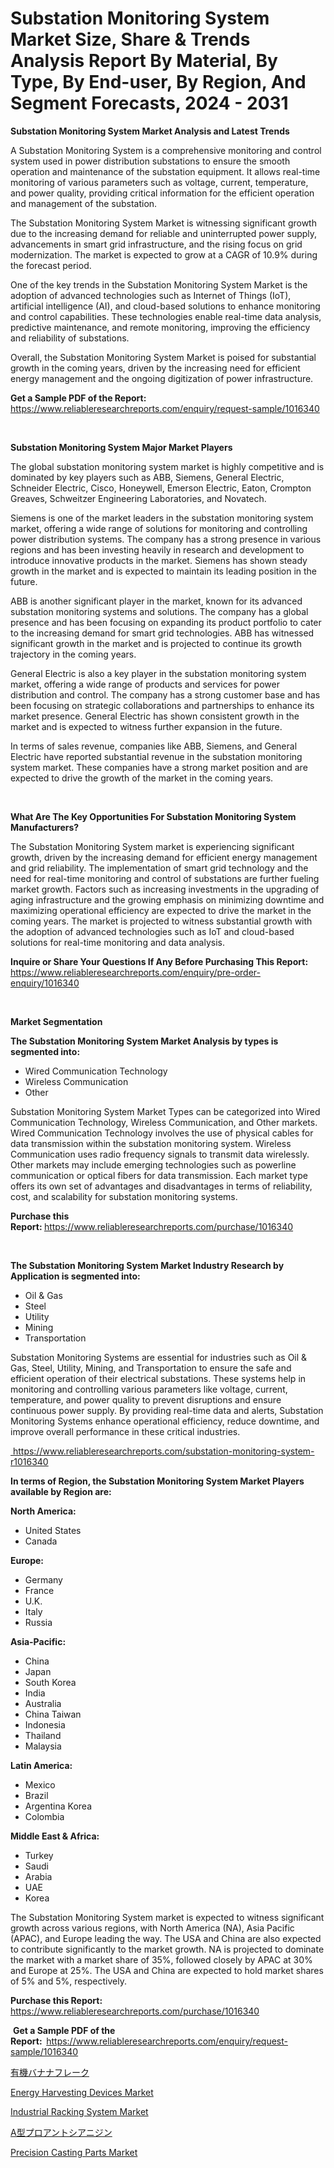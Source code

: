 <p><h1>Substation Monitoring System Market Size, Share & Trends Analysis Report By Material, By Type, By End-user, By Region, And Segment Forecasts, 2024 - 2031</h1></p><p><strong>Substation Monitoring System Market Analysis and Latest Trends</strong></p>
<p><p>A Substation Monitoring System is a comprehensive monitoring and control system used in power distribution substations to ensure the smooth operation and maintenance of the substation equipment. It allows real-time monitoring of various parameters such as voltage, current, temperature, and power quality, providing critical information for the efficient operation and management of the substation.</p><p>The Substation Monitoring System Market is witnessing significant growth due to the increasing demand for reliable and uninterrupted power supply, advancements in smart grid infrastructure, and the rising focus on grid modernization. The market is expected to grow at a CAGR of 10.9% during the forecast period.</p><p>One of the key trends in the Substation Monitoring System Market is the adoption of advanced technologies such as Internet of Things (IoT), artificial intelligence (AI), and cloud-based solutions to enhance monitoring and control capabilities. These technologies enable real-time data analysis, predictive maintenance, and remote monitoring, improving the efficiency and reliability of substations.</p><p>Overall, the Substation Monitoring System Market is poised for substantial growth in the coming years, driven by the increasing need for efficient energy management and the ongoing digitization of power infrastructure.</p></p>
<p><strong>Get a Sample PDF of the Report:&nbsp;</strong> <a href="https://www.reliableresearchreports.com/enquiry/request-sample/1016340">https://www.reliableresearchreports.com/enquiry/request-sample/1016340</a></p>
<p>&nbsp;</p>
<p><strong>Substation Monitoring System Major Market Players</strong></p>
<p><p>The global substation monitoring system market is highly competitive and is dominated by key players such as ABB, Siemens, General Electric, Schneider Electric, Cisco, Honeywell, Emerson Electric, Eaton, Crompton Greaves, Schweitzer Engineering Laboratories, and Novatech.</p><p>Siemens is one of the market leaders in the substation monitoring system market, offering a wide range of solutions for monitoring and controlling power distribution systems. The company has a strong presence in various regions and has been investing heavily in research and development to introduce innovative products in the market. Siemens has shown steady growth in the market and is expected to maintain its leading position in the future.</p><p>ABB is another significant player in the market, known for its advanced substation monitoring systems and solutions. The company has a global presence and has been focusing on expanding its product portfolio to cater to the increasing demand for smart grid technologies. ABB has witnessed significant growth in the market and is projected to continue its growth trajectory in the coming years.</p><p>General Electric is also a key player in the substation monitoring system market, offering a wide range of products and services for power distribution and control. The company has a strong customer base and has been focusing on strategic collaborations and partnerships to enhance its market presence. General Electric has shown consistent growth in the market and is expected to witness further expansion in the future.</p><p>In terms of sales revenue, companies like ABB, Siemens, and General Electric have reported substantial revenue in the substation monitoring system market. These companies have a strong market position and are expected to drive the growth of the market in the coming years.</p></p>
<p>&nbsp;</p>
<p><strong>What Are The Key Opportunities For Substation Monitoring System Manufacturers?</strong></p>
<p><p>The Substation Monitoring System market is experiencing significant growth, driven by the increasing demand for efficient energy management and grid reliability. The implementation of smart grid technology and the need for real-time monitoring and control of substations are further fueling market growth. Factors such as increasing investments in the upgrading of aging infrastructure and the growing emphasis on minimizing downtime and maximizing operational efficiency are expected to drive the market in the coming years. The market is projected to witness substantial growth with the adoption of advanced technologies such as IoT and cloud-based solutions for real-time monitoring and data analysis.</p></p>
<p><strong>Inquire or Share Your Questions If Any Before Purchasing This Report:</strong> <a href="https://www.reliableresearchreports.com/enquiry/pre-order-enquiry/1016340">https://www.reliableresearchreports.com/enquiry/pre-order-enquiry/1016340</a></p>
<p>&nbsp;</p>
<p><strong>Market Segmentation</strong></p>
<p><strong>The Substation Monitoring System Market Analysis by types is segmented into:</strong></p>
<p><ul><li>Wired Communication Technology</li><li>Wireless Communication</li><li>Other</li></ul></p>
<p><p>Substation Monitoring System Market Types can be categorized into Wired Communication Technology, Wireless Communication, and Other markets. Wired Communication Technology involves the use of physical cables for data transmission within the substation monitoring system. Wireless Communication uses radio frequency signals to transmit data wirelessly. Other markets may include emerging technologies such as powerline communication or optical fibers for data transmission. Each market type offers its own set of advantages and disadvantages in terms of reliability, cost, and scalability for substation monitoring systems.</p></p>
<p><strong>Purchase this Report:&nbsp;</strong><a href="https://www.reliableresearchreports.com/purchase/1016340">https://www.reliableresearchreports.com/purchase/1016340</a></p>
<p>&nbsp;</p>
<p><strong>The Substation Monitoring System Market Industry Research by Application is segmented into:</strong></p>
<p><ul><li>Oil & Gas</li><li>Steel</li><li>Utility</li><li>Mining</li><li>Transportation</li></ul></p>
<p><p>Substation Monitoring Systems are essential for industries such as Oil & Gas, Steel, Utility, Mining, and Transportation to ensure the safe and efficient operation of their electrical substations. These systems help in monitoring and controlling various parameters like voltage, current, temperature, and power quality to prevent disruptions and ensure continuous power supply. By providing real-time data and alerts, Substation Monitoring Systems enhance operational efficiency, reduce downtime, and improve overall performance in these critical industries.</p></p>
<p><a href="https://www.reliableresearchreports.com/substation-monitoring-system-r1016340">&nbsp;https://www.reliableresearchreports.com/substation-monitoring-system-r1016340</a></p>
<p><strong>In terms of Region, the Substation Monitoring System Market Players available by Region are:</strong></p>
<p>
    <p> <strong> North America: </strong>
        <ul>
            <li>United States</li>
            <li>Canada</li>
        </ul>
        </p> 
    <p> <strong> Europe: </strong>
        <ul>
            <li>Germany</li>
            <li>France</li>
            <li>U.K.</li>
            <li>Italy</li>
            <li>Russia</li>
        </ul>
        </p> 
    <p> <strong> Asia-Pacific: </strong>
        <ul>
            <li>China</li>
            <li>Japan</li>
            <li>South Korea</li>
            <li>India</li>
            <li>Australia</li>
            <li>China Taiwan</li>
            <li>Indonesia</li>
            <li>Thailand</li>
            <li>Malaysia</li>
        </ul>
        </p> 
    <p> <strong> Latin America: </strong>
        <ul>
            <li>Mexico</li>
            <li>Brazil</li>
            <li>Argentina Korea</li>
            <li>Colombia</li>
        </ul>
        </p> 
    <p> <strong> Middle East & Africa: </strong>
        <ul>
            <li>Turkey</li>
            <li>Saudi</li>
            <li>Arabia</li>
            <li>UAE</li>
            <li>Korea</li>
        </ul>
    </p>
    </p>
<p><p>The Substation Monitoring System market is expected to witness significant growth across various regions, with North America (NA), Asia Pacific (APAC), and Europe leading the way. The USA and China are also expected to contribute significantly to the market growth. NA is projected to dominate the market with a market share of 35%, followed closely by APAC at 30% and Europe at 25%. The USA and China are expected to hold market shares of 5% and 5%, respectively.</p></p>
<p><strong>Purchase this Report: </strong><a href="https://www.reliableresearchreports.com/purchase/1016340">https://www.reliableresearchreports.com/purchase/1016340</a></p>
<p>&nbsp;<strong>Get a Sample PDF of the Report:&nbsp;&nbsp;</strong><a href="https://www.reliableresearchreports.com/enquiry/request-sample/1016340">https://www.reliableresearchreports.com/enquiry/request-sample/1016340</a></p>
<p><strong></strong></p>
<p><p><a href="https://github.com/mcbeesbxa270/Market-Research-Report-List-1/blob/main/983222926723.md">有機バナナフレーク</a></p><p><a href="https://github.com/fiixsa/Market-Research-Report-List-2/blob/main/energy-harvesting-devices-market.md">Energy Harvesting Devices Market</a></p><p><a href="https://github.com/cecuraprangm/Market-Research-Report-List-2/blob/main/industrial-racking-system-market.md">Industrial Racking System Market</a></p><p><a href="https://github.com/EmoryYundt1935/Market-Research-Report-List-1/blob/main/596726826724.md">A型プロアントシアニジン</a></p><p><a href="https://issuu.com/reportprime-2/docs/precision-casting-parts-market-size-2030.pptx">Precision Casting Parts Market</a></p></p>